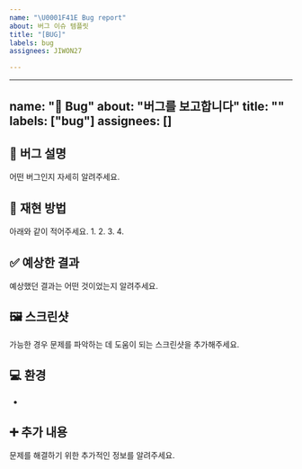 ```yaml
---
name: "\U0001F41E Bug report"
about: 버그 이슈 템플릿
title: "[BUG]"
labels: bug
assignees: JIWON27

---
```


---
name: "🐞 Bug"
about: "버그를 보고합니다"
title: ""
labels: ["bug"]
assignees: []
---

## 🐞 버그 설명
어떤 버그인지 자세히 알려주세요.

## 🔁 재현 방법
아래와 같이 적어주세요.
1. 
2. 
3. 
4. 

## ✅ 예상한 결과
예상했던 결과는 어떤 것이었는지 알려주세요.

## 🖼️ 스크린샷
가능한 경우 문제를 파악하는 데 도움이 되는 스크린샷을 추가해주세요.

## 💻 환경
- 

## ➕ 추가 내용
문제를 해결하기 위한 추가적인 정보를 알려주세요.
